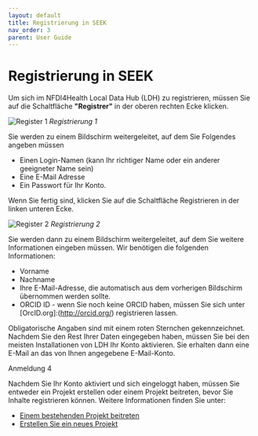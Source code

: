 ```yaml
---
layout: default
title: Registrierung in SEEK
nav_order: 3
parent: User Guide
---
```


# Registrierung in SEEK

Um sich im NFDI4Health Local Data Hub (LDH) zu registrieren, müssen Sie auf die Schaltfläche **"Registrer"** in der oberen rechten Ecke klicken.

![Register 1](../images/UserGuide/)
*Registrierung 1*

Sie werden zu einem Bildschirm weitergeleitet, auf dem Sie Folgendes angeben müssen

- Einen Login-Namen (kann Ihr richtiger Name oder ein anderer geeigneter Name sein)
- Eine E-Mail Adresse
- Ein Passwort für Ihr Konto.

Wenn Sie fertig sind, klicken Sie auf die Schaltfläche Registrieren in der linken unteren Ecke.

![Register 2](../images/UserGuide/)
*Registrierung 2*

Sie werden dann zu einem Bildschirm weitergeleitet, auf dem Sie weitere Informationen eingeben müssen. Wir benötigen die folgenden Informationen:
- Vorname
- Nachname
- Ihre E-Mail-Adresse, die automatisch aus dem vorherigen Bildschirm übernommen werden sollte.
- ORCID ID - wenn Sie noch keine ORCID haben, müssen Sie sich unter [OrcID.org]:(http://orcid.org/) registrieren lassen.

Obligatorische Angaben sind mit einem roten Sternchen gekennzeichnet. Nachdem Sie den Rest Ihrer Daten eingegeben haben, müssen Sie bei den meisten Installationen von LDH Ihr Konto aktivieren. Sie erhalten dann eine E-Mail an das von Ihnen angegebene E-Mail-Konto.

Anmeldung 4

Nachdem Sie Ihr Konto aktiviert und sich eingeloggt haben, müssen Sie entweder ein Projekt erstellen oder einem Projekt beitreten, bevor Sie Inhalte registrieren können. Weitere Informationen finden Sie unter:

- [Einem bestehenden Projekt beitreten](joinProject.md)
- [Erstellen Sie ein neues Projekt](createProject.md)
